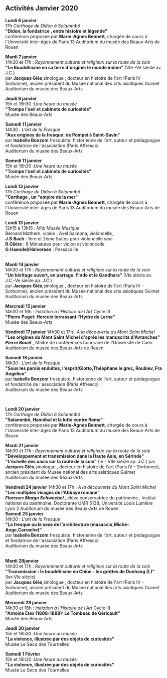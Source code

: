 


## Activités Janvier 2020  

**Lundi 6 janvier**  
 17h _Carthage de Didon à Salammbô_ :  
**"Didon, la fondatrice , entre histoire et légende"**  
conférence proposée par **Marie-Agnès Bennett**, chargée de cours à l'Université inter-âges de Paris 13
Auditorium du musée des Beaux-Arts de Rouen




**Mardi 7 janvier**  
14h30 et 17h : _Rayonnement culturel et religieux sur la route de la soie_  
**"Le Bouddhisme en sa terre d'origine: le monde indien"** (VIe -Ve siècle av. J.C.)  
par **Jacques Giès**,sinologue , docteur en histoire de l'art (Paris IV - Sorbonne), ancien président du Musée national des arts asiatiques Guimet   
Auditorium du musée des Beaux-Arts


  

**Jeudi 9 janvier**  
15h et 16h30 :_Une heure au musée_  
**"Trompe l'oeil et cabinets de curiosités"**  
Musée des Beaux-Arts

**Samedi 11 janvier**  
14h30 : _L'art de la Fresque_  
**"Aux origines de la fresque: de Pompei à Saint-Savin"**  
par **Isabelle Bonzom** fresquiste, historienne de l'art, auteur et pédaguogue et fondatrice de l'association (Paris Affresco)  
Auditorium du musée des Beaux-Arts



**Samedi 11 janvier**  
15h et 16h30 :_Une heure au musée_  
**"Trompe l'oeil et cabinets de curiosités"**  
Musée des Beaux-Arts

**Lundi 13 janvier**  
 17h _Carthage de Didon à Salammbô_ :  
**"Carthage , un "empire de la mer"**  
conférence proposée par **Marie-Agnès Bennett**, chargée de cours à l'Université inter-âges de Paris 13
Auditorium du musée des Beaux-Arts de Rouen

**Lundi 13 janvier**  
12h15 à 13h15 : _Midi Musée Musique_  
 Bernard Mathern, violon ; Axel Salmona, violoncelle_  
**J.S.Bach** : 1ère et 2ème Suites pour violoncelle seul  
**R.Glière** : 8 Miniatures pour violon et violoncelle  
**G.Haendel/Halvorsen** : Passacaille  
.




**Mardi 14 janvier**  
14h30 et 17h : _Rayonnement culturel et religieux sur la route de la soie_  
**"Un héritage ouvert, en partage: l'Inde et le Gandhara"** (VIe siècle av. J.C.-Ve siècle ap. J.C.)  
par **Jacques Giès**,sinologue , docteur en histoire de l'art (Paris IV - Sorbonne), ancien président du Musée national des arts asiatiques Guimet   
Auditorium du musée des Beaux-Arts

**Mercredi 15 janvier**  
14h30 et 16h : _Initiation à l'Histoire de l'Art_ Cycle III  
**"Pierre Puget: Hercule terrassant l'Hydre de Lerne"**  
Musée des Beaux-Arts  

**Vendredi 17 janvier**
14h30 et 17h : _A la découverte du Mont Saint Michel_  
**"Les origines du Mont Saint Michel d'après les manuscrits d'Avranches"**  
**_Pierre Bouët_** , Maitre de conférences honoraire de l'Université de Caen  
Auditorium du musée des Beaux-Arts de Rouen  



**Samedi 18 janvier**  
14h30 : _L'art de la Fresque_  
**"Sous les parois enduites, l'esprit(Giotto,Théophane le grec, Roubiev, Fra Angelico"**  
par **Isabelle Bonzom** fresquiste, historienne de l'art, auteur et pédaguogue et fondatrice de l'association (Paris Affresco)  
Auditorium du musée des Beaux-Arts



​


**Lundi 20 janvier**  
 17h _Carthage de Didon à Salammbô_ :  
**"Salammbô, Hannibal et la lutte contre Rome"**  
conférence proposée par **Marie-Agnès Bennett**, chargée de cours à l'Université inter-âges de Paris 13
Auditorium du musée des Beaux-Arts de Rouen

**Mardi 21 janvier**  
14h30 et 17h : _Rayonnement culturel et religieux sur la route de la soie_  
**"Développement et transmission dans la Haute Asie, en Sérinde"**  
**"L'échelle des oasis sur la route de la soie"** (Ie - VIIe siècle ap. J.C.)
par **Jacques Giès**,sinologue , docteur en histoire de l'art (Paris IV - Sorbonne), ancien président du Musée national des arts asiatiques Guimet   
Auditorium du musée des Beaux-Arts

**Vendredi 24 janvier**
14h30 et 17h : _A la découverte du Mont Saint Michel_  
**"Les multiples visages de l'Abbaye romane"**  
**_Florence Margo Schwoebel_** , élève conservatrice du patrimoine , Institut national du patrimoine, Doctorante UMR 5138, Université Louis Lumière Lyon 2
Auditorium du musée des Beaux-Arts de Rouen  
​
**Samedi 25 janvier**  
14h30 : _L'art de la Fresque_  
**"La fresque ou le sexe de l'architecture (masaccio,Miche-Ange,Carrache)"**  
par **Isabelle Bonzom** fresquiste, historienne de l'art, auteur et pédaguogue et fondatrice de l'association (Paris Affresco)  
Auditorium du musée des Beaux-Arts  
.


**Mardi 28janvier**  
14h30 et 17h : _Rayonnement culturel et religieux sur la route de la soie_  
**"Transmission : le bouddhisme en Chine - les grottes de Dunhang (I.)"** (Ier-VIe siècle)  
par **Jacques Giès**,sinologue , docteur en histoire de l'art (Paris IV - Sorbonne), ancien président du Musée national des arts asiatiques Guimet   
Auditorium du musée des Beaux-Arts

 **Mercredi 29 janvier**  
14h30 et 16h : _Initiation à l'Histoire de l'Art_ Cycle III  
**"Antoine Etex (1808-1888): Le Tombeau de Géricault"**  
Musée des Beaux-Arts   

 




**Jeudi 30 janvier**  
15h et 16h30 :_Une heure au musée_  
**"La violence, illustrée par des objets de curiosités"**  
Musée Le Secq des Tournelles  
 
 
**Samedi 1 Février**  
15h et 16h30 :_Une heure au musée_  
**"La violence, illustrée par des objets de curiosités"**  
Musée Le Secq des Tournelles
